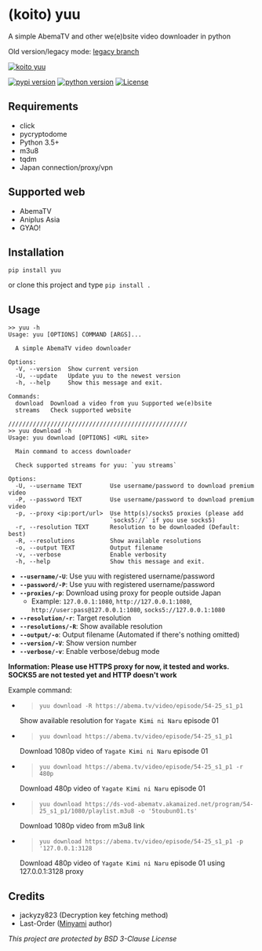 # (koito) yuu 
A simple AbemaTV and other we(e)bsite video downloader in python

Old version/legacy mode: [legacy branch](https://github.com/noaione/yuu/tree/legacy)

[![koito yuu](https://p.n4o.xyz/i/fzpt7mt.jpg)](https://anilist.co/character/123528/Yuu-Koito)

[![pypi version](https://img.shields.io/pypi/v/yuu.svg?style=for-the-badge)](https://pypi.org/project/yuu/) [![python version](https://img.shields.io/pypi/pyversions/yuu.svg?style=for-the-badge)](#) [![License](https://img.shields.io/github/license/noaione/yuu.svg?style=for-the-badge)](https://github.com/noaione/yuu/blob/master/LICENSE)

## Requirements
- click
- pycryptodome
- Python 3.5+
- m3u8
- tqdm
- Japan connection/proxy/vpn

## Supported web
- AbemaTV
- Aniplus Asia
- GYAO!

## Installation
`pip install yuu`

or clone this project and type `pip install .`

## Usage
```
>> yuu -h
Usage: yuu [OPTIONS] COMMAND [ARGS]...

  A simple AbemaTV video downloader

Options:
  -V, --version  Show current version
  -U, --update   Update yuu to the newest version
  -h, --help     Show this message and exit.

Commands:
  download  Download a video from yuu Supported we(e)bsite
  streams   Check supported website

///////////////////////////////////////////////////
>> yuu download -h
Usage: yuu download [OPTIONS] <URL site>

  Main command to access downloader

  Check supported streams for yuu: `yuu streams`

Options:
  -U, --username TEXT        Use username/password to download premium video
  -P, --password TEXT        Use username/password to download premium video
  -p, --proxy <ip:port/url>  Use http(s)/socks5 proxies (please add
                             `socks5://` if you use socks5)
  -r, --resolution TEXT      Resolution to be downloaded (Default: best)
  -R, --resolutions          Show available resolutions
  -o, --output TEXT          Output filename
  -v, --verbose              Enable verbosity
  -h, --help                 Show this message and exit.
```

- **`--username/-U`**: Use yuu with registered username/password
- **`--password/-P`**: Use yuu with registered username/password
- **`--proxies/-p`**: Download using proxy for people outside Japan
    - Example: `127.0.0.1:1080`, `http://127.0.0.1:1080`, `http://user:pass@127.0.0.1:1080`, `socks5://127.0.0.1:1080`
- **`--resolution/-r`**: Target resolution
- **`--resolutions/-R`**: Show available resolution
- **`--output/-o`**: Output filename (Automated if there's nothing omitted)
- **`--version/-V`**: Show version number
- **`--verbose/-v`**: Enable verbose/debug mode

**Information: Please use HTTPS proxy for now, it tested and works. SOCKS5 are not tested yet and HTTP doesn't work**

Example command: 
- >`yuu download -R https://abema.tv/video/episode/54-25_s1_p1`

    Show available resolution for `Yagate Kimi ni Naru` episode 01
- >`yuu download https://abema.tv/video/episode/54-25_s1_p1`

    Download 1080p video of `Yagate Kimi ni Naru` episode 01
- >`yuu download https://abema.tv/video/episode/54-25_s1_p1 -r 480p`

    Download 480p video of `Yagate Kimi ni Naru` episode 01
- >`yuu download https://ds-vod-abematv.akamaized.net/program/54-25_s1_p1/1080/playlist.m3u8 -o '5toubun01.ts'`

    Download 1080p video from m3u8 link
- >`yuu download https://abema.tv/video/episode/54-25_s1_p1 -p '127.0.0.1:3128`

    Download 480p video of `Yagate Kimi ni Naru` episode 01 using 127.0.0.1:3128 proxy

## Credits
- jackyzy823 (Decryption key fetching method)
- Last-Order ([Minyami](https://github.com/Last-Order/Minyami) author)

*This project are protected by BSD 3-Clause License*
